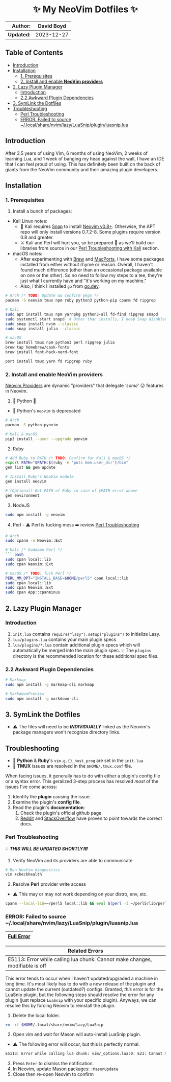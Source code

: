 <h1 align="center">✨ My NeoVim Dotfiles ✨</h1>

|  **Author:** | David Boyd |
|-------------:|------------|
| **Updated:** | 2023-12-27 |

## Table of Contents

<!-- vim-markdown-toc GFM -->

* [Introduction](#introduction)
* [Installation](#installation)
  * [1. Prerequisites](#1-prerequisites)
  * [2. Install and enable **NeoVim providers**](#2-install-and-enable-neovim-providers)
* [2. Lazy Plugin Manager](#2-lazy-plugin-manager)
  * [Introduction](#introduction-1)
  * [2.2 Awkward Plugin Dependencies](#22-awkward-plugin-dependencies)
* [3. SymLink the Dotfiles](#3-symlink-the-dotfiles)
* [Troubleshooting](#troubleshooting)
  * [Perl Troubleshooting](#perl-troubleshooting)
  * [ERROR: Failed to source ~/.local/share/nvim/lazy/LuaSnip/plugin/luasnip.lua](#error-failed-to-source-localsharenvimlazyluasnippluginluasniplua)

<!-- vim-markdown-toc -->

## Introduction

After 3.5 years of using Vim, 6 months of using NeoVim, 2 weeks of learning
Lua, and 1 week of banging my head against the wall, I have an IDE that I
can feel proud of using.  This has definitely been built on the back of giants
from the NeoVim community and their amazing plugin developers.

## Installation

### 1. Prerequisites

1. Install a bunch of packages:
  - Kali Linux notes:
    - :pencil: Kali requires [Snap](https://snapcraft.io) to install 
    [Neovim v0.8+](https://snapcraft.io/nvim). Otherwise, the APT repo will only
    install versions 0.7.2-8. Some plugins require version 0.8 and greater.
    - :crossed_swords: Kali and Perl will hurt you, so be prepared
    :person_fencing: as we'll build our libraries from source in our [Perl
    Troubleshooting with Kali](#perl-troubleshooting-with-kali) section.
  - macOS notes:
    - After experimenting with [Brew](https://brew.sh/) and [MacPorts](https://www.macports.org/), I have some packages installed from either without rhyme or reason. Overall, I haven't found much difference (other than an occasional package available on one or the other). So no need to follow my steps to a tee, they're just what I currently have and "it's working on my machine."
    - Also, I think I installed `go` from [go.dev](https://go.dev/doc/install).

``` bash
# Arch /* TODO: Update && confirm pkgs */
pacman -S neovim tmux npm ruby python3 python-pip cpanm fd ripgrep

# Kali
sudo apt install tmux npm yarnpkg python3-all fd-find ripgrep snapd
sudo systemctl start snapd  # Other than installs, I keep Snap disabled
sudo snap install nvim --classic
sudo snap install julia --classic

# macOS
brew install tmux npm python3 perl ripgrep julia
brew tap homebrew/cask-fonts
brew install font-hack-nerd-font

port install tmux yarn fd ripgrep ruby
```

### 2. Install and enable **NeoVim providers**

[Neovim Providers](https://neovim.io/doc/user/provider.html) are dynamic
"providers" that delegate *'some'* :stuck_out_tongue_winking_eye: features in
Neovim.

  1. :snake: Python :snake:
  - :pencil: Python's `neovim` is deprecated

  ``` bash
  # Arch
  pacman -S python-pynvim

  # Kali & macOS
  pip3 install --user --upgrade pynvim
  ```

  2. Ruby

  ``` bash
  # Add Ruby to PATH /* TODO: Confirm for Kali & macOS */
  export PATH="$PATH:$(ruby -e 'puts Gem.user_dir')/bin"
  gem list && gem update

  # Install Ruby's NeoVim module
  gem install neovim

  # (Optional) Get PATH of Ruby in case of $PATH error above
  gem environment
  ```

  3. NodeJS

  ``` bash
  sudo npm install -g neovim
  ```

  4. Perl
    - :warning: Perl is fucking mess :arrow_right: review
    [Perl Troubleshooting](#perl-troubleshooting)

  ``` bash
  # Arch
  sudo cpanm -n Neovim::Ext

  # Kali /* Goddamn Perl */
  ``` bash
  sudo cpan local::lib
  sudo cpan Neovim::Ext

  # macOS /* TODO: fuck Perl */
  PERL_MM_OPT="INSTALL_BASE=$HOME/perl5" cpan local::lib
  sudo cpan local::lib
  sudo cpan Neovim::Ext
  sudo cpan App::cpanminus
  ```

## 2. Lazy Plugin Manager

### Introduction

1. `init.lua` contains `require("lazy").setup("plugins")` to initialize Lazy.
2. `lua/plugins.lua` contains your main plugin specs
3. `lua/plugins/*.lua` contain additional plugin specs which will automatically be merged into the main plugin spec. :bulb: The `plugins` directory is the recommended location for these additional spec files.

### 2.2 Awkward Plugin Dependencies

``` bash
# Markmap
sudo npm install -g markmap-cli markmap

# MarkdownPreview
sudo npm install -g markdown-cli
```

## 3. SymLink the Dotfiles

- :warning: The files will need to be ***INDIVIDUALLY*** linked as the Neovim's
package managers won't recognize directory links.

## Troubleshooting

- :pencil: **Python** & **Ruby**'s `vim.g.{}_host_prog` are set in the `init.lua`
- :pencil: **TMUX** issues are resolved in the `$HOME/.tmux.conf` file.


When facing issues, it generally has to do with either a plugin's config file
or a syntax error.  This geralized 3-step process has resolved *most* of the
issues I've come across:

1. Identify the **plugin** causing the issue.
2. Examine the plugin's **config file**.
3. Read the plugin's **documentation**:
    1. Check the plugin's official github page
    2. [Reddit][RED] and [StackOverflow][SO] have proven to point towards the
        correct docs.

### Perl Troubleshooting

:bulb: ***THIS WILL BE UPDATED SHORTLY:exclamation::exclamation::exclamation:***

1. Verify NeoVim and its providers are able to communicate

``` bash
# Run NeoVim diagnostics
vim +checkhealth
```

2. Resolve **Perl** provider write access

- :warning: This may or may not work depending on your distro, env, etc.

``` bash
cpanm --local-lib=~/perl5 local::lib && eval $(perl -I ~/perl5/lib/perl5/ -Mlocal::lib)
```

### ERROR: Failed to source ~/.local/share/nvim/lazy/LuaSnip/plugin/luasnip.lua

| [Full Error](./docs/error-failed-to-source-luasnip.txt) |
|---------------------------------------------------------|

| Related Errors                                                               |
|------------------------------------------------------------------------------|
| E5113: Error while calling lua chunk: Cannot make changes, modifiable is off |

This error tends to occur when I haven't updated/upgraded a machine in long
time. It's most likely has to do with a new release of the plugin and cannot
update the current (outdated?) configs. Granted, *this* error is for the
LuaSnip plugin, but the following steps should resolve the error for any plugin
(just replace `LuaSnip` with your specific plugin). Anyways, we can resolve
this by forcing Neovim to reinstall the plugin.

1. Delete the local folder.

``` bash
rm -rf $HOME/.local/share/nvim/lazy/LuaSnip
```

2. Open vim and wait for Mason will auto-install LuaSnip plugin.
  - :warning: The following error will occur, but this is perfectly normal.

``` bash
E5113: Error while calling lua chunk: vim/_options.lua:0: E21: Cannot make changes, 'mod ifiable' is off
```

3. Press `Enter` to dismiss the notification.
4. In Neovim, update Mason packages: `:MasonUpdate`
5. Close then re-open Neovim to confirm

<!------------------------------ Refereences --------------------------------->

[BB]: ./after/plugin/barbar.lua
[RED]: https://www.reddit.com/
[SO]: https://stackoverflow.com/
[lazy]: https://github.com/folke/lazy.nvim#%EF%B8%8F-configuration
[pkr]: https://github.com/wbthomason/packer.nvim

<!-- Date Tracking
|------------:|------------|------------------------------------------|
|  **Dates:** | 2023-12-27 | Added Troubleshooting section            |
|             | 2023-12-17 | Included Arch Linux instructions         |
|             | 2023-09-13 | Migrated to [Lazy.nvim][lazy]            |
|             | 2023-06-03 | Migrated to [Packer][pkr] *(deprecated)* |
-->

